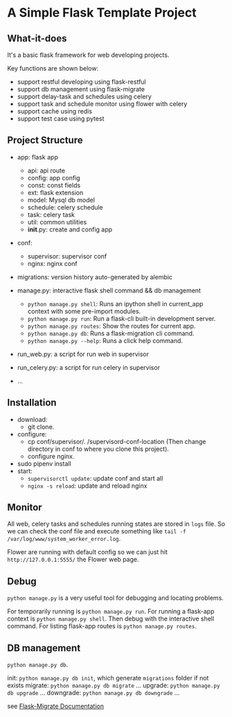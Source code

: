 # A Simple Flask Template Project

## What-it-does

It's a basic flask framework for web developing projects.

Key functions are shown below:
- support restful developing using flask-restful
- support db management using flask-migrate
- support delay-task and schedules using celery
- support task and schedule monitor using flower with celery
- support cache using redis
- support test case using pytest

## Project Structure

- app: flask app
    - api: api route
    - config: app config
    - const: const fields
    - ext: flask extension
    - model: Mysql db model
    - schedule: celery schedule
    - task: celery task
    - util: common utilities
    - __init__.py: create and config app
    
- conf:
    - supervisor: supervisor conf
    - nginx: nginx conf

- migrations: version history auto-generated by alembic

- manage.py: interactive flask shell command && db management
    - `python manage.py shell`: Runs an ipython shell in current_app context with some pre-import modules.
    - `python manage.py run`: Run a flask-cli built-in development server.
    - `python manage.py routes`: Show the routes for current app.
    - `python manage.py db`: Runs a flask-migration cli command.
    - `python manage.py --help`: Runs a click help command.

- run_web.py: a script for run web in supervisor

- run_celery.py: a script for run celery in supervisor

- ...

## Installation

- download:
    - git clone.
- configure:
    - cp conf/supervisor/. /supervisord-conf-location (Then change directory in conf to where you clone this project).
    - configure nginx.
- sudo pipenv install
- start:
    - `supervisorctl update`: update conf and start all
    - `nginx -s reload`: update and reload nginx

## Monitor

All web, celery tasks and schedules running states are stored in `logs` file. So we can check the conf file and execute something like `tail -f /var/log/www/system_worker_error.log`.

Flower are running with default config so we can just hit `http://127.0.0.1:5555/` the Flower web page.

## Debug

`python manage.py` is a very useful tool for debugging and locating problems.

For temporarily running is `python manage.py run`.
For running a flask-app context is `python manage.py shell`. Then debug with the interactive shell command.
For listing flask-app routes is `python manage.py routes`.

## DB management

`python manage.py db`.

init: `python manage.py db init`, which generate `migrations` folder if not exists
migrate: `python manage.py db migrate` ...
upgrade: `python manage.py db upgrade` ...
downgrade: `python manage.py db downgrade` ...

see [Flask-Migrate Documentation](https://github.com/miguelgrinberg/Flask-Migrate)

